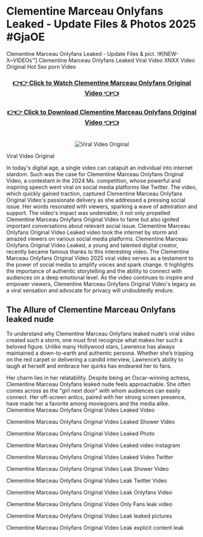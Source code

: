 # Clementine Marceau Onlyfans Leaked - Update Files & Photos 2025 #GjaOE

Clementine Marceau Onlyfans Leaked - Update Files & pict. !#[NEW-X~VIDEOs™] Clementine Marceau Onlyfans Leaked Viral Video XNXX Video Original Hot Sex porn Video
<br>
<div align="center">
<h3><a href="https://links2leaks.com?utm_source=clementinemarceau&utm_medium=gitlong" rel="nofollow">👉👉 Click to Watch Clementine Marceau Onlyfans Original Video 👈👈</a></h3>
<h3><a href="https://links2leaks.com?utm_source=clementinemarceau&utm_medium=gitlong" rel="nofollow">👉👉 Click to Download Clementine Marceau Onlyfans Original Video 👈👈</a></h3>
<br>
<a href="https://links2leaks.com?utm_source=clementinemarceau&utm_medium=gitlong" rel="nofollow"><img src="https://i.ibb.co/Gkj2r4b/banner.png" alt="Viral Video Original" style="max-width: 100%; display: inline-block;" data-target="animated-image.originalImage"></a>
</div>

Viral Video Original

In today's digital age, a single video can catapult an individual into internet stardom. Such was the case for Clementine Marceau Onlyfans Original Video, a contestant in the 2024 Ms. competition, whose powerful and inspiring speech went viral on social media platforms like Twitter.
The video, which quickly gained traction, captured Clementine Marceau Onlyfans Original Video's passionate delivery as she addressed a pressing social issue. Her words resonated with viewers, sparking a wave of admiration and support. The video's impact was undeniable; it not only propelled Clementine Marceau Onlyfans Original Video to fame but also ignited important conversations about relevant social issue.
Clementine Marceau Onlyfans Original Video Leaked video took the internet by storm and amazed viewers on various social media platforms. Clementine Marceau Onlyfans Original Video Leaked, a young and talented digital creator, recently became famous thanks to this interesting video.
The Clementine Marceau Onlyfans Original Video 2025 viral video serves as a testament to the power of social media to amplify voices and spark change. It highlights the importance of authentic storytelling and the ability to connect with audiences on a deep emotional level. As the video continues to inspire and empower viewers, Clementine Marceau Onlyfans Original Video's legacy as a viral sensation and advocate for privacy will undoubtedly endure.

<h2>The Allure of Clementine Marceau Onlyfans leaked nude</h2>


To understand why Clementine Marceau Onlyfans leaked nude’s viral video created such a storm, one must first recognize what makes her such a beloved figure. Unlike many Hollywood stars, Lawrence has always maintained a down-to-earth and authentic persona. Whether she’s tripping on the red carpet or delivering a candid interview, Lawrence’s ability to laugh at herself and embrace her quirks has endeared her to fans.

Her charm lies in her relatability. Despite being an Oscar-winning actress, Clementine Marceau Onlyfans leaked nude feels approachable. She often comes across as the "girl next door" with whom audiences can easily connect. Her off-screen antics, paired with her strong screen presence, have made her a favorite among moviegoers and the media alike.
Clementine Marceau Onlyfans Original Video Leaked Video

Clementine Marceau Onlyfans Original Video Leaked Shower Video

Clementine Marceau Onlyfans Original Video Leaked Photo

Clementine Marceau Onlyfans Original Video Leaked video instagram

Clementine Marceau Onlyfans Original Video Leaked Video Twitter

Clementine Marceau Onlyfans Original Video Leak Shower Video

Clementine Marceau Onlyfans Original Video Leak Twitter Video

Clementine Marceau Onlyfans Original Video Leak Onlyfans Video

Clementine Marceau Onlyfans Original Video Only Fans leak video

Clementine Marceau Onlyfans Original Video Leak leaked pictures

Clementine Marceau Onlyfans Original Video Leak explicit content leak